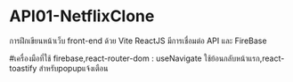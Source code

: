 # API01-NetflixClone
การฝึกเขียนหน้าเว็บ front-end ด้วย Vite ReactJS มีการเชื่อมต่อ API และ FireBase

#เครื่องมือที่ใช้ firebase,react-router-dom : useNavigate ใช้ย้อนกลับหน้าแรก,react-toastify สำหรับpopupแจ้งเตือน
